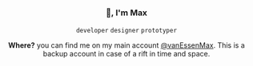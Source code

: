 <h3 align="center">🖖, I'm Max</h3>
<p align="center"><code>developer</code> <code>designer</code> <code>prototyper</code></p>
<p align="center"><strong>Where?</strong> you can find me on my main account <a href="https://github.com/vanEssenMax">@vanEssenMax</a>. This is a backup account in case of a rift in time and space. 
